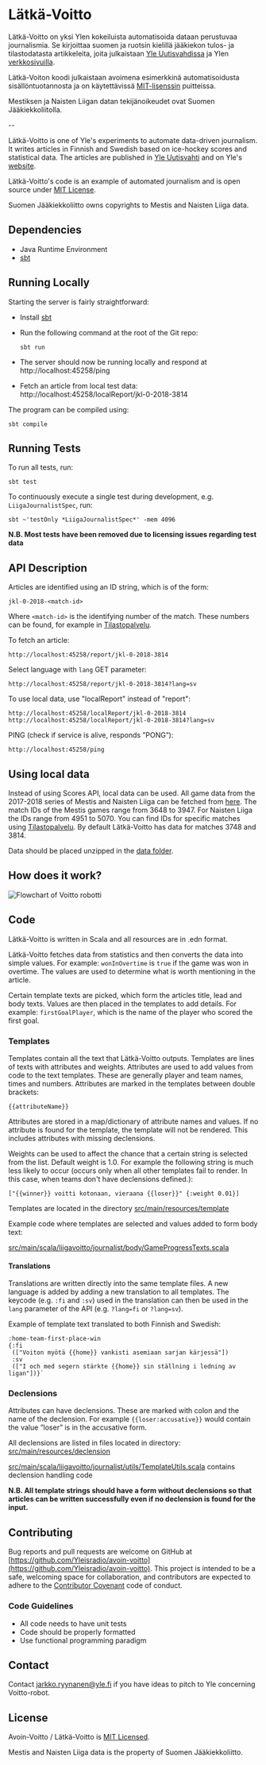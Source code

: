 # Lätkä-Voitto

Lätkä-Voitto on yksi Ylen kokeiluista automatisoida dataan perustuvaa journalismia. Se kirjoittaa suomen ja ruotsin kielillä jääkiekon tulos- ja tilastodatasta artikkeleita, joita julkaistaan [Yle Uutisvahdissa](https://yle.fi/uutisvahti/) ja Ylen [verkkosivuilla](http://haku.yle.fi/?q=voitto-robotti&sort=date).

Lätkä-Voiton koodi julkaistaan avoimena esimerkkinä automatisoidusta sisällöntuotannosta ja on käytettävissä [MIT-lisenssin](LICENSE) puitteissa.

Mestiksen ja Naisten Liigan datan tekijänoikeudet ovat Suomen Jääkiekkoliitolla.

--

Lätkä-Voitto is one of Yle's experiments to automate data-driven journalism. It writes articles in Finnish and Swedish based on ice-hockey scores and statistical data. The articles are published in [Yle Uutisvahti](https://yle.fi/uutisvahti/) and on Yle's [website](http://haku.yle.fi/?q=voitto-robotti&sort=date).

Lätkä-Voitto's code is an example of automated journalism and is open source under [MIT License](LICENSE).

Suomen Jääkiekkoliitto owns copyrights to Mestis and Naisten Liiga data.


## Dependencies

- Java Runtime Environment
- [sbt](https://www.scala-sbt.org/)

## Running Locally

Starting the server is fairly straightforward:

- Install [sbt](https://www.scala-sbt.org/)

- Run the following command at the root of the Git repo:

    `sbt run`
    
- The server should now be running locally and respond at http://localhost:45258/ping

- Fetch an article from local test data: http://localhost:45258/localReport/jkl-0-2018-3814

The program can be compiled using:

    sbt compile

## Running Tests

To run all tests, run:

    sbt test

To continuously execute a single test during development, e.g. `LiigaJournalistSpec`, run:

    sbt ~'testOnly *LiigaJournalistSpec*' -mem 4096

**N.B. Most tests have been removed due to licensing issues regarding test data**

## API Description

Articles are identified using an ID string, which is of the form:

    jkl-0-2018-<match-id>
    
Where `<match-id>` is the identifying number of the match. These numbers can be found, for example in [Tilastopalvelu](http://www.tilastopalvelu.fi/ih/beta/tilastointi/index.php/etsi#sarjat-ja-tilastot).

To fetch an article:

    http://localhost:45258/report/jkl-0-2018-3814

Select language with `lang` GET parameter:

    http://localhost:45258/report/jkl-0-2018-3814?lang=sv
    
To use local data, use "localReport" instead of "report":

    http://localhost:45258/localReport/jkl-0-2018-3814
    http://localhost:45258/localReport/jkl-0-2018-3814?lang=sv
    
PING (check if service is alive, responds ”PONG”):
    
    http://localhost:45258/ping

## Using local data

Instead of using Scores API, local data can be used. All game data from the 2017-2018 series of Mestis and Naisten Liiga can be fetched from [here](https://static.cdn.yle.fi/10m/voitto/data_v1.zip). The match IDs of the Mestis games range from 3648 to 3947. For Naisten Liiga the IDs range from 4951 to 5070. You can find IDs for specific matches using [Tilastopalvelu](http://www.tilastopalvelu.fi/ih/beta/tilastointi/index.php/etsi#sarjat-ja-tilastot). By default Lätkä-Voitto has data for matches 3748 and 3814.

Data should be placed unzipped in the [data folder](data/).

## How does it work?

![Flowchart of Voitto robotti](doc/Voitto-diagram.png?raw=true "Voitto flowchart")

## Code

Lätkä-Voitto is written in Scala and all resources are in .edn format. 

Lätkä-Voitto fetches data from statistics and then converts the data into simple values. For example: `wonInOvertime` is `true` if the game was won in overtime. The values are used to determine what is worth mentioning in the article. 

Certain template texts are picked, which form the articles title, lead and body texts. Values are then placed in the templates to add details. For example: `firstGoalPlayer`, which is the name of the player who scored the first goal. 

### Templates

Templates contain all the text that Lätkä-Voitto outputs. Templates are lines of texts with attributes and weights. Attributes are used to add values from code to the text templates. These are generally player and team names, times and numbers. Attributes are marked in the templates between double brackets:

`{{attributeName}}`

Attributes are stored in a map/dictionary of attribute names and values. If no attribute is found for the template, the template will not be rendered. This includes attributes with missing declensions.

Weights can be used to affect the chance that a certain string is selected from the list. Default weight is 1.0. For example the following string is much less likely to occur (occurs only when all other templates fail to render. In this case, when teams don't have declensions defined.):

`["{{winner}} voitti kotonaan, vieraana {{loser}}" {:weight 0.01}]`

Templates are located in the directory [src/main/resources/template](src/main/resources/template)

Example code where templates are selected and values added to form body text:  

[src/main/scala/liigavoitto/journalist/body/GameProgressTexts.scala](src/main/scala/liigavoitto/journalist/body/GameProgressTexts.scala)

#### Translations

Translations are written directly into the same template files. A new language is added by adding a new translation to all templates. The keycode (e.g. `:fi` and `:sv`) used in the translation can then be used in the `lang` parameter of the API (e.g. `?lang=fi` or `?lang=sv`). 

Example of template text translated to both Finnish and Swedish:

```edn
:home-team-first-place-win
{:fi
 (["Voiton myötä {{home}} vankisti asemiaan sarjan kärjessä"])
 :sv
 (["I och med segern stärkte {{home}} sin ställning i ledning av ligan"])}`
```

### Declensions

Attributes can have declensions. These are marked with colon and the name of the declension.
For example `{{loser:accusative}}` would contain the value ”loser” is in the accusative form. 

All declensions are listed in files located in directory: [src/main/resources/declension](src/main/resources/declension) 

[src/main/scala/liigavoitto/journalist/utils/TemplateUtils.scala](src/main/scala/liigavoitto/journalist/utils/TemplateUtils.scala) contains declension handling code

**N.B. All template strings should have a form without declensions so that articles can be written successfully even if no declension is found for the input.**

## Contributing

Bug reports and pull requests are welcome on GitHub at [https://github.com/Yleisradio/avoin-voitto](https://github.com/Yleisradio/avoin-voitto). This project is intended to be a safe, welcoming space for collaboration, and contributors are expected to adhere to the [Contributor Covenant](https://www.contributor-covenant.org/) code of conduct.

### Code Guidelines

- All code needs to have unit tests
- Code should be properly formatted
- Use functional programming paradigm

## Contact

Contact jarkko.ryynanen@yle.fi if you have ideas to pitch to Yle concerning Voitto-robot.

## License

Avoin-Voitto / Lätkä-Voitto is [MIT Licensed](LICENSE).

Mestis and Naisten Liiga data is the property of Suomen Jääkiekkoliitto.

